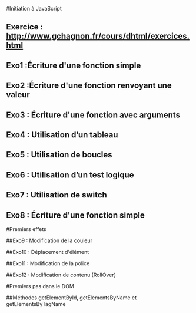 #Initiation à JavaScript

## Exercice : http://www.gchagnon.fr/cours/dhtml/exercices.html
  
  ## Exo1 :Écriture d'une fonction simple
  
  ## Exo2 :Écriture d'une fonction renvoyant une valeur
  
  ## Exo3 :  Écriture d'une fonction avec arguments
  
  ## Exo4 :  Utilisation d’un tableau
  
  ## Exo5 :  Utilisation de boucles
  
  ## Exo6 :  Utilisation d’un test logique
  
  ## Exo7 :  Utilisation de switch
  
  ## Exo8 : Écriture d'une fonction simple
  
#Premiers effets
    
  ##Exo9 :  Modification de la couleur
    
  ##Exo10 : Déplacement d'élément 
   
  ##Exo11 : Modification de la police
 
  ##Exo12 : Modification de contenu (RollOver)
  
#Premiers pas dans le DOM
  
  ##Méthodes getElementById, getElementsByName et getElementsByTagName
   
   
